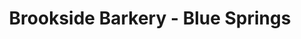 ---
title: "Brookside Barkery - Blue Springs"
url: /blue-springs/brookside-barkery-blue-springs/
shop: pet
---